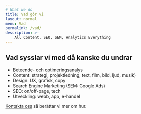```yaml
---
# What we do
title: Vad gör vi
layout: normal
menu: Vad
permalink: /vad/
description: >-
    All Content, SEO, SEM, Analytics Everything
---
```


## Vad sysslar vi med då kanske du undrar

- Beteende- och optimeringsanalys
- Content: strategi, projektledning, text, film, bild, ljud, musik)
- Design: UX, grafisk, copy
- Search Engine Marketing (SEM: Google Ads)
- SEO: on/off-page, tech
- Utveckling: webb, app, e-handel

[Kontakta oss](https://reachandmeasure.se/kontakt/) så berättar vi mer om hur.
